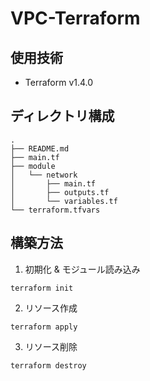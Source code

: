 # VPC-Terraform

## 使用技術
- Terraform v1.4.0

## ディレクトリ構成
```
.
├── README.md
├── main.tf
├── module
│   └── network
│       ├── main.tf
│       ├── outputs.tf
│       └── variables.tf
└── terraform.tfvars
```

## 構築方法
1. 初期化 & モジュール読み込み
```
terraform init
```

2. リソース作成
```
terraform apply
```

3. リソース削除
```
terraform destroy
```
